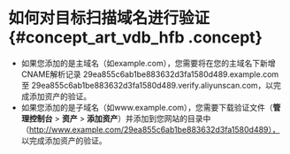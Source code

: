# 如何对目标扫描域名进行验证 {#concept_art_vdb_hfb .concept}

-   如果您添加的是主域名（如example.com），您需要将在您的主域名下新增CNAME解析记录 29ea855c6ab1be883632d3fa1580d489.example.com 至 29ea855c6ab1be883632d3fa1580d489.verify.aliyunscan.com，以完成添加资产的验证。
-   如果您添加的是子域名（如www.example.com），您需要下载验证文件（**管理控制台** \> **资产** \> **添加资产**）并添加到您网站的目录中（http://www.example.com/29ea855c6ab1be883632d3fa1580d489）， 以完成添加资产的验证。

